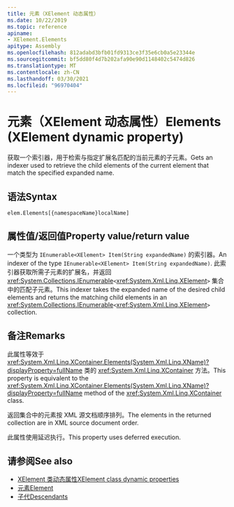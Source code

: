 ```yaml
---
title: 元素（XElement 动态属性）
ms.date: 10/22/2019
ms.topic: reference
apiname:
- XElement.Elements
apitype: Assembly
ms.openlocfilehash: 812adabd3bfb01fd9313ce3f35e6cb0a5e23344e
ms.sourcegitcommit: bf5dd80f4d7b202afa90e90d1148402c5474d826
ms.translationtype: MT
ms.contentlocale: zh-CN
ms.lasthandoff: 03/30/2021
ms.locfileid: "96970404"
---
```

# <a name="elements-xelement-dynamic-property"></a><span data-ttu-id="6853f-102">元素（XElement 动态属性）</span><span class="sxs-lookup"><span data-stu-id="6853f-102">Elements (XElement dynamic property)</span></span>

<span data-ttu-id="6853f-103">获取一个索引器，用于检索与指定扩展名匹配的当前元素的子元素。</span><span class="sxs-lookup"><span data-stu-id="6853f-103">Gets an indexer used to retrieve the child elements of the current element that match the specified expanded name.</span></span>

## <a name="syntax"></a><span data-ttu-id="6853f-104">语法</span><span class="sxs-lookup"><span data-stu-id="6853f-104">Syntax</span></span>

```xaml
elem.Elements[{namespaceName}localName]
```

## <a name="property-valuereturn-value"></a><span data-ttu-id="6853f-105">属性值/返回值</span><span class="sxs-lookup"><span data-stu-id="6853f-105">Property value/return value</span></span>

<span data-ttu-id="6853f-106">一个类型为 `IEnumerable<XElement> Item(String expandedName)` 的索引器。</span><span class="sxs-lookup"><span data-stu-id="6853f-106">An indexer of the type `IEnumerable<XElement> Item(String expandedName)`.</span></span> <span data-ttu-id="6853f-107">此索引器获取所需子元素的扩展名，并返回 <xref:System.Collections.IEnumerable>`<`<xref:System.Xml.Linq.XElement>`>` 集合中的匹配子元素。</span><span class="sxs-lookup"><span data-stu-id="6853f-107">This indexer takes the expanded name of the desired child elements and returns the matching child elements in an <xref:System.Collections.IEnumerable>`<`<xref:System.Xml.Linq.XElement>`>` collection.</span></span>

## <a name="remarks"></a><span data-ttu-id="6853f-108">备注</span><span class="sxs-lookup"><span data-stu-id="6853f-108">Remarks</span></span>

<span data-ttu-id="6853f-109">此属性等效于 <xref:System.Xml.Linq.XContainer.Elements(System.Xml.Linq.XName)?displayProperty=fullName> 类的 <xref:System.Xml.Linq.XContainer> 方法。</span><span class="sxs-lookup"><span data-stu-id="6853f-109">This property is equivalent to the <xref:System.Xml.Linq.XContainer.Elements(System.Xml.Linq.XName)?displayProperty=fullName> method of the <xref:System.Xml.Linq.XContainer> class.</span></span>

<span data-ttu-id="6853f-110">返回集合中的元素按 XML 源文档顺序排列。</span><span class="sxs-lookup"><span data-stu-id="6853f-110">The elements in the returned collection are in XML source document order.</span></span>

<span data-ttu-id="6853f-111">此属性使用延迟执行。</span><span class="sxs-lookup"><span data-stu-id="6853f-111">This property uses deferred execution.</span></span>

## <a name="see-also"></a><span data-ttu-id="6853f-112">请参阅</span><span class="sxs-lookup"><span data-stu-id="6853f-112">See also</span></span>

- [<span data-ttu-id="6853f-113">XElement 类动态属性</span><span class="sxs-lookup"><span data-stu-id="6853f-113">XElement class dynamic properties</span></span>](attribute-xelement-dynamic-property.md)
- [<span data-ttu-id="6853f-114">元素</span><span class="sxs-lookup"><span data-stu-id="6853f-114">Element</span></span>](element-xelement-dynamic-property.md)
- [<span data-ttu-id="6853f-115">子代</span><span class="sxs-lookup"><span data-stu-id="6853f-115">Descendants</span></span>](descendants-xelement-dynamic-property.md)
